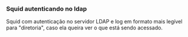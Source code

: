 ### Squid autenticando no ldap
Squid com autenticação no servidor LDAP e log em formato mais legível para "diretoria", caso ela queira ver o que está sendo acessado.
